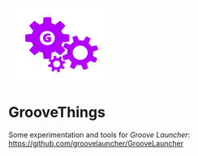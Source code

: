 <div align="left">
<img src="icon.png" width="200">


# GrooveThings

Some experimentation and tools for *Groove Launcher*: https://github.com/groovelauncher/GrooveLauncher
